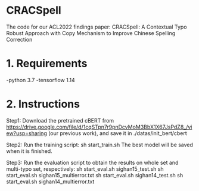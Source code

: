 # CRACSpell
The code for our ACL2022 findings paper: CRACSpell: A Contextual Typo Robust Approach with Copy Mechanism to Improve Chinese Spelling Correction

# 1. Requirements
   -python 3.7
   -tensorflow 1.14

# 2. Instructions
Step1: Download the pretrained cBERT from https://drive.google.com/file/d/1cqSTpn7r9pnDcvMoM3BbX1X67JsPdZ8_/view?usp=sharing (our previous work), and save it in ./datas/init_bert/cbert

Step2: Run the training script: sh start_train.sh
       The best model will be saved when it is finished.

Step3: Run the evaluation script to obtain the results on whole set and multi-typo set, respectively:
       sh start_eval.sh sighan15_test.sh
       sh start_eval.sh sighan15_multierror.txt
       sh start_eval.sh sighan14_test.sh
       sh start_eval.sh sighan14_multierror.txt
